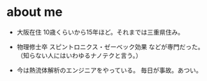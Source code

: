 # about me

- 大阪在住
    10歳くらいから15年ほど。それまでは三重県住み。

- 物理修士卒
    スピントロニクス・ゼーベック効果 などが専門だった。  
    （知らない人にはいわゆるナノテクと言う。）

- 今は熱流体解析のエンジニアをやっている。
    毎日が事故。あつい。


